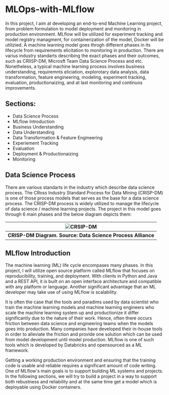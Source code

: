 # MLOps-with-MLflow
In this project, I aim at developing an end-to-end Machine Learning project, from problem formulation to model deployment and monitoring in production environment. MLflow will be utilized for experiment tracking and model registry managment, for containerization of the model, Docker will be utilizied. A machine learning model goes throgh different phases in its lifecycle from requirements elicitation to monitoring in production. There are varius industry standarts describing the exact phases and their outcomes, such as CRIISP-DM, Microsft Team Data Science Process and etc. Nonetheless, a typical machine learning process involves business understanding, requiremnts eliciation, explorotary data analysis, data transformation, feature engineering, modeling, experiment tracking, evaluation, productionaizing, and at last monitoring and continuos improvements.
## Sections:
- Data Science Process
- MLflow Introduction
- Business Understanding
- Data Understanding
- Data Transformation & Feature Engineering
- Experiement Tracking
- Evaluation
- Deployment & Productionaizing 
- Monitoring

## Data Science Process
There are various standarts in the industry which describe data science process. The CRoss Industry Standard Process for Data Mining (CRISP-DM) is one of those process models that serves as the base for a data science process. The CRISP-DM process is widely utilized to manage the lifecycle of data science / machine learning projects. The project in this model goes through 6 main phases and the below diagram depicts them:

| ![CRSIP-DM](https://www.datascience-pm.com/wp-content/uploads/2021/02/CRISP-DM.png) |
|:--:|
| <b>CRISP-DM Diagram. Source: Data Science Process Alliance</b>|

## MLflow Introduction
The machine learning (ML) life cycle encompases many phases. In this project, I will utilize open source platform called MLflow that focuses on reproducibility, training, and deployment. With clients in Python and Java and a REST API, it is built on an open interface architecture and compatible with any platform or language. Another significant advantage that an ML developer may take use of using MLflow is scalability.

It is often the case that the tools and paradims used by data scientist who train the machine learning models and machine learning engineers who scale the machine learning system up and productionize it differ significantly due to the nature of their work. Hence, often there occurs friction between data science and engineering teams when the models goes into production. Many companies have developed their in-house tools in order to alleviate the friction and provide one solution which can be used from model development until model production. MLflow is one of such tools which is developed by Databricks and opensourced as a ML framework.

Getting a working production environment and ensuring that the training code is usable and reliable requires a significant amount of code writing. One of MLflow's main goals is to support building ML systems and projects. In the following sections, we will try to build a project in a way to support both rebustness and reliability and at the same time get a model which is deployable using Docker containers.
